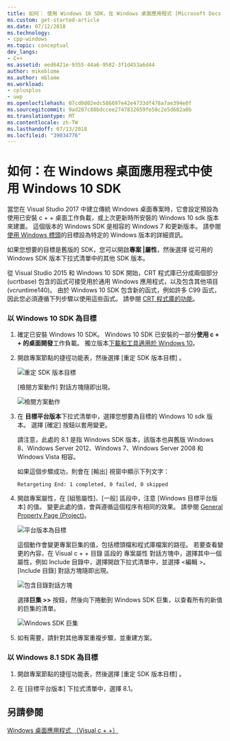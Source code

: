 ```yaml
---
title: 如何： 使用 Windows 10 SDK，在 Windows 桌面應用程式 |Microsoft Docs
ms.custom: get-started-article
ms.date: 07/12/2018
ms.technology:
- cpp-windows
ms.topic: conceptual
dev_langs:
- C++
ms.assetid: eed6421e-9355-44a6-9582-3f1d453a6d44
author: mikeblome
ms.author: mblome
ms.workload:
- cplusplus
- uwp
ms.openlocfilehash: 07cd0d02edc586697e42e4733df478a7ae394e0f
ms.sourcegitcommit: 9ad287c88bdccee2747832659fe50c2e5d682a0b
ms.translationtype: MT
ms.contentlocale: zh-TW
ms.lasthandoff: 07/13/2018
ms.locfileid: "39034776"
---
```

# <a name="how-to-use-the-windows-10-sdk-in-a-windows-desktop-application"></a>如何：在 Windows 桌面應用程式中使用 Windows 10 SDK
當您在 Visual Studio 2017 中建立傳統 Windows 桌面專案時，它會設定預設為使用已安裝 c + + 桌面工作負載，或上次更新時所安裝的 Windows 10 sdk 版本來建置。 這個版本的 Windows SDK 是相容的 Windows 7 和更新版本。 請參閱[使用 Windows 標頭](/windows/desktop/WinProg/using-the-windows-headers)的目標設為特定的 Windows 版本的詳細資訊。

如果您想要的目標是舊版的 SDK，您可以開啟**專案 |屬性**，然後選擇 從可用的 Windows SDK 版本下拉式清單中的其他 SDK 版本。
  
 從 Visual Studio 2015 和 Windows 10 SDK 開始，CRT 程式庫已分成兩個部分 (ucrtbase) 包含的函式可接受用於通用 Windows 應用程式，以及包含其他項目 (vcruntime140)。 由於 Windows 10 SDK 包含新的函式，例如許多 C99 函式，因此您必須遵循下列步驟以使用這些函式。 請參閱 [CRT 程式庫的功能](../c-runtime-library/crt-library-features.md)。  
  
### <a name="to-target-the-windows-10-sdk"></a>以 Windows 10 SDK 為目標  
  
1.  確定已安裝 Windows 10 SDK。 Windows 10 SDK 已安裝的一部分**使用 c + + 的桌面開發**工作負載。 獨立版本[下載和工具適用於 Windows 10](https://developer.microsoft.com/windows/downloads)。

  
2.  開啟專案節點的捷徑功能表，然後選擇 [重定 SDK 版本目標] 。  
  
     ![重定 SDK 版本目標](../windows/media/retargetingwindowssdk1.PNG "RetargetingWindowsSDK1")  
  
     [檢閱方案動作]  對話方塊隨即出現。  
  
     ![檢閱方案動作](../windows/media/retargetingwindowssdk2.PNG "RetargetingWindowsSDK2")  
  
3.  在 **目標平台版本**下拉式清單中，選擇您想要為目標的 Windows 10 sdk 版本。 選擇 [確定] 按鈕以套用變更。  
  
     請注意，此處的 8.1 是指 Windows SDK 版本，該版本也與舊版 Windows 8、Windows Server 2012、Windows 7、Windows Server 2008 和 Windows Vista 相容。  
  
     如果這個步驟成功，則會在 [輸出] 視窗中顯示下列文字：  
  
     `Retargeting End: 1 completed, 0 failed, 0 skipped`  
  
4.  開啟專案屬性，在 [組態屬性]、[一般]  區段中，注意 [Windows 目標平台版本] 的值。 變更此處的值，會與遵循這個程序有相同的效果。 請參閱 [General Property Page (Project)](../ide/general-property-page-project.md)。  
  
     ![平台版本為目標](../windows/media/retargetingwindowssdk3.PNG "RetargetingWindowsSDK3")  
  
     這個動作會變更專案巨集的值，包括標頭檔和程式庫檔案的路徑。 若要查看變更的內容，在 Visual c + + 目錄 區段的 專案屬性 對話方塊中，選擇其中一個屬性，例如 Include 目錄中，選擇開啟下拉式清單中，並選擇 \<編輯 >。 [Include 目錄]  對話方塊隨即出現。  
  
     ![包含目錄對話方塊](../windows/media/retargetingwindowssdk4.PNG "RetargetingWindowsSDK4")  
  
     選擇**巨集 >>** 按鈕，然後向下捲動到 Windows SDK 巨集，以查看所有的新值的巨集的清單。  
  
     ![Windows SDK 巨集](../windows/media/retargetingwindowssdk5.PNG "RetargetingWindowsSDK5")  
  
5.  如有需要，請針對其他專案重複步驟，並重建方案。  
  
### <a name="to-target-the-windows-81-sdk"></a>以 Windows 8.1 SDK 為目標  
  
1.  開啟專案節點的捷徑功能表，然後選擇 [重定 SDK 版本目標] 。  
  
2.  在 [目標平台版本] 下拉式清單中，選擇 8.1。  
  
## <a name="see-also"></a>另請參閱  
 [Windows 桌面應用程式 （Visual c + +）](../windows/how-to-use-the-windows-10-sdk-in-a-windows-desktop-application.md)
